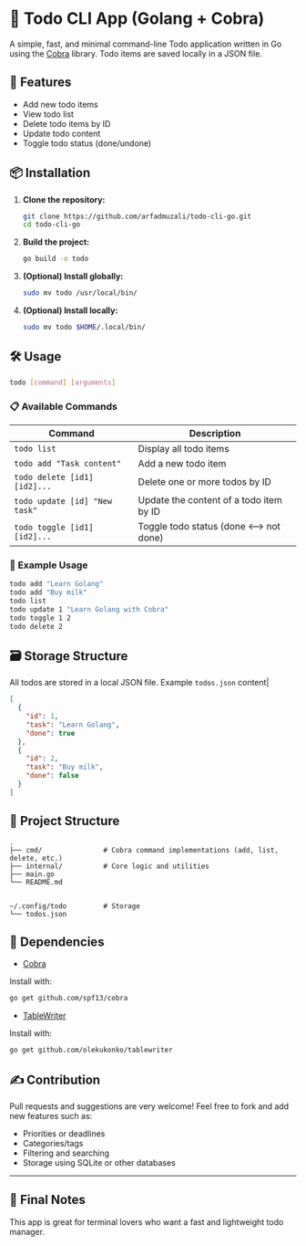 # 📝 Todo CLI App (Golang + Cobra)

A simple, fast, and minimal command-line Todo application written in Go using the [Cobra](https://github.com/spf13/cobra) library. Todo items are saved locally in a JSON file.

## 🚀 Features

- Add new todo items
- View todo list
- Delete todo items by ID
- Update todo content
- Toggle todo status (done/undone)

## 📦 Installation

1. **Clone the repository:**

   ```bash
   git clone https://github.com/arfadmuzali/todo-cli-go.git
   cd todo-cli-go
   ```

2. **Build the project:**

   ```bash
   go build -o todo
   ```

3. **(Optional) Install globally:**

   ```bash
   sudo mv todo /usr/local/bin/
   ```

4. **(Optional) Install locally:**

   ```bash
   sudo mv todo $HOME/.local/bin/
   ```

## 🛠 Usage

```bash
todo [command] [arguments]
```

### 📋 Available Commands

| Command                       | Description                                |
|-------------------------------|--------------------------------------------|
| `todo list`                   | Display all todo items                     |
| `todo add "Task content"`     | Add a new todo item                        |
| `todo delete [id1] [id2]...`  | Delete one or more todos by ID             |
| `todo update [id] "New task"` | Update the content of a todo item by ID    |
| `todo toggle [id1] [id2]...`  | Toggle todo status (done <--> not done)    |

### 🧪 Example Usage

```bash
todo add "Learn Golang"
todo add "Buy milk"
todo list
todo update 1 "Learn Golang with Cobra"
todo toggle 1 2
todo delete 2
```

## 🗃 Storage Structure

All todos are stored in a local JSON file. Example `todos.json` content|

```json
[
  {
    "id": 1,
    "task": "Learn Golang",
    "done": true
  },
  {
    "id": 2,
    "task": "Buy milk",
    "done": false
  }
]
```

## 📂 Project Structure

```
.
├── cmd/               # Cobra command implementations (add, list, delete, etc.)
├── internal/          # Core logic and utilities
├── main.go
└── README.md
```

```

~/.config/todo         # Storage
└── todos.json
```

## 🔧 Dependencies

- [Cobra](https://github.com/spf13/cobra)

Install with:

```bash
go get github.com/spf13/cobra
```

- [TableWriter](github.com/olekukonko/tablewriter)

Install with:

```bash
go get github.com/olekukonko/tablewriter
```

## ✍️ Contribution

Pull requests and suggestions are very welcome! Feel free to fork and add new features such as:

- Priorities or deadlines
- Categories/tags
- Filtering and searching
- Storage using SQLite or other databases

---

## 📣 Final Notes

This app is great for terminal lovers who want a fast and lightweight todo manager.
